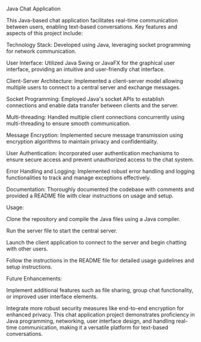 Java Chat Application


This Java-based chat application facilitates real-time communication between users, enabling text-based conversations. Key features and aspects of this project include:

Technology Stack: Developed using Java, leveraging socket programming for network communication.

User Interface: Utilized Java Swing or JavaFX for the graphical user interface, providing an intuitive and user-friendly chat interface.

Client-Server Architecture: Implemented a client-server model allowing multiple users to connect to a central server and exchange messages.

Socket Programming: Employed Java's socket APIs to establish connections and enable data transfer between clients and the server.

Multi-threading: Handled multiple client connections concurrently using multi-threading to ensure smooth communication.

Message Encryption: Implemented secure message transmission using encryption algorithms to maintain privacy and confidentiality.

User Authentication: Incorporated user authentication mechanisms to ensure secure access and prevent unauthorized access to the chat system.

Error Handling and Logging: Implemented robust error handling and logging functionalities to track and manage exceptions effectively.

Documentation: Thoroughly documented the codebase with comments and provided a README file with clear instructions on usage and setup.


Usage:


Clone the repository and compile the Java files using a Java compiler.

Run the server file to start the central server.

Launch the client application to connect to the server and begin chatting with other users.

Follow the instructions in the README file for detailed usage guidelines and setup instructions.

Future Enhancements:

Implement additional features such as file sharing, group chat functionality, or improved user interface elements.

Integrate more robust security measures like end-to-end encryption for enhanced privacy.
This chat application project demonstrates proficiency in Java programming, networking, user interface design, and handling real-time communication, making it a versatile platform for text-based conversations.

